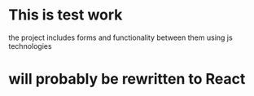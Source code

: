 # This is test work
the project includes forms and functionality between them using js technologies
# will probably be rewritten to React
